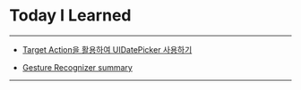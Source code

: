 # Today I Learned

---

- [Target Action을 활용하여 UIDatePicker 사용하기](https://vincentgeranium.github.io/ios,/swift/2019/10/18/UIDatePickerSummary.html)

- [Gesture Recognizer summary](https://vincentgeranium.github.io/ios,/swift/2019/10/18/GestureRecognizerSummary.html)

---
